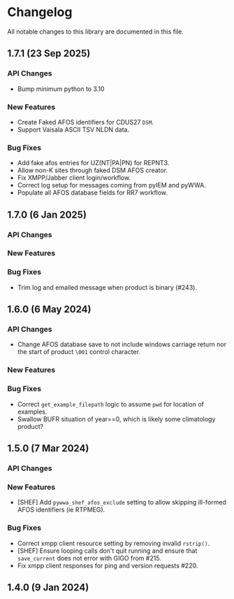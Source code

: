 <!-- markdownlint-configure-file {"MD024": { "siblings_only": true } } -->
# Changelog

All notable changes to this library are documented in this file.

## **1.7.1** (23 Sep 2025)

### API Changes

- Bump minimum python to 3.10

### New Features

- Create Faked AFOS identifiers for CDUS27 `DSM`.
- Support Vaisala ASCII TSV NLDN data.

### Bug Fixes

- Add fake afos entries for UZ(NT|PA|PN) for REPNT3.
- Allow non-K sites through faked DSM AFOS creator.
- Fix XMPP/Jabber client login/workflow.
- Correct log setup for messages coming from pyIEM and pyWWA.
- Populate all AFOS database fields for RR7 workflow.

## **1.7.0** (6 Jan 2025)

### API Changes

### New Features

### Bug Fixes

- Trim log and emailed message when product is binary (#243).

## **1.6.0** (6 May 2024)

### API Changes

- Change AFOS database save to not include windows carriage return nor the
start of product ``\001`` control character.

### New Features

### Bug Fixes

- Correct `get_example_filepath` logic to assume `pwd` for location of examples.
- Swallow BUFR situation of year==0, which is likely some climatology product?

## **1.5.0** (7 Mar 2024)

### API Changes

### New Features

- [SHEF] Add `pywwa_shef_afos_exclude` setting to allow skipping ill-formed
AFOS identifiers (ie RTPMEG).

### Bug Fixes

- Correct xmpp client resource setting by removing invalid `rstrip()`.
- [SHEF] Ensure looping calls don't quit running and ensure that `save_current`
does not error with GIGO from #215.
- Fix xmpp client responses for ping and version requests #220.

## **1.4.0** (9 Jan 2024)
